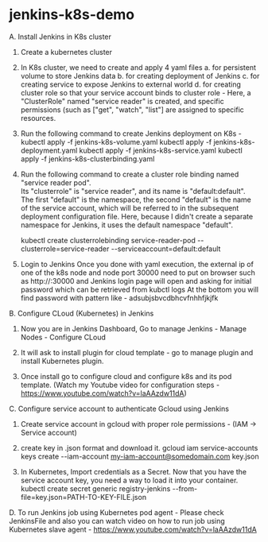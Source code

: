 # jenkins-k8s-demo
A. Install Jenkins in K8s cluster
  
  1. Create a kubernetes cluster
  
  2. In K8s cluster, we need to create and apply 4 yaml files
     a. for persistent volume to store Jenkins data
     b. for creating deployment of Jenkins 
     c. for creating service to expose Jenkins to external world 
     d. for creating cluster role so that your service account binds to cluster role - Here, a "ClusterRole" named "service reader" is created, and specific permissions 
        (such as ["get", "watch", "list"] are assigned to specific resources.
  
  4. Run the following command to create Jenkins deployment on K8s -
     kubectl apply -f jenkins-k8s-volume.yaml
     kubectl apply -f jenkins-k8s-deployment.yaml
     kubectl apply -f jenkins-k8s-service.yaml
     kubectl apply -f jenkins-k8s-clusterbinding.yaml
     
  3. Run the following command to create a cluster role binding named "service reader pod".        
     Its "clusterrole" is "service reader", and its name is "default:default".
     The first "default" is the namespace, the second "default" is the name of the service account, which will be referred to in the subsequent deployment configuration file.          Here, because I didn't create a separate namespace for Jenkins, it uses the default namespace "default".
  
     kubectl create clusterrolebinding service-reader-pod --clusterrole=service-reader  --serviceaccount=default:default

  4. Login to Jenkins
     Once you done with yaml execution, the external ip  of one of the k8s node and node port 30000 need to put on browser such as http://<External-IP>:30000 and Jenkins login        page will open and asking for initial password which can be retrieved from
     kubctl logs <POD-NAME>
     At the bottom you will find password with pattern like - adsubjsbvcdbhcvfnhhfjkjfk
  
B. Configure CLoud (Kubernetes) in Jenkins  
  1. Now you are in Jenkins Dashboard, Go to manage Jenkins - Manage Nodes - Configure CLoud
  
  2. It will ask to install plugin for cloud template - go to manage plugin and install Kubernetes plugin.
  
  3. Once install go to configure cloud and configure k8s and its pod template. (Watch my Youtube video for configuration steps - https://www.youtube.com/watch?v=laAAzdw11dA)
  
C. Configure service account to authenticate Gcloud using Jenkins
   1. Create service account in gcloud with proper role permissions - (IAM -> Service account)
      
   2. create key in .json format and download it.
      gcloud iam service-accounts keys create --iam-account my-iam-account@somedomain.com key.json
      
   3. In Kubernetes, Import credentials as a Secret. Now that you have the service account key, you need a way to load it into your container.
      kubectl create secret generic registry-jenkins --from-file=key.json=PATH-TO-KEY-FILE.json
   
 D. To run Jenkins job using Kubernetes pod agent - Please check JenkinsFile and also you can watch video on how to run job using Kubernetes slave agent - https://www.youtube.com/watch?v=laAAzdw11dA
   
